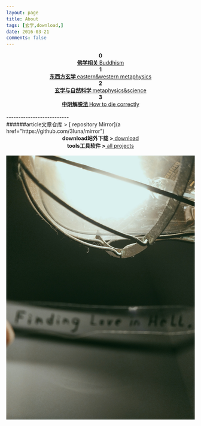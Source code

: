 ```yaml
---
layout: page
title: About
tags: [玄学,download,]
date: 2016-03-21
comments: false
---  
```

<center><a href="https://3luna.github.io/luna0/"><b> </b></a></center>
<center><b>0</b></center>
<center><a href="luna0/"><b>佛学相关 </b> Buddhism</a></center>
<center><b>1</b></center>
<center><a href="luna1/"><b>东西方玄学 </b> eastern&western metaphysics</a></center>
<center><b>2</b></center>
<center><a href="luna2/"><b>玄学与自然科学 </b> metaphysics&science</a></center>
<center><b>3</b></center>
<center><a href="luna3/"><b>中阴解脱法 </b> How to die correctly</a></center>
<br />
--------------------------
<br />
######article文章仓库 > [ repository Mirror](a href="https://github.com/3luna/mirror")
<center><b>download站外下载 ></b><a href="/posts/"> download</a></center>
<center><b>tools工具软件 ></b><a href="/projects/"> all projects</a></center>
<br />
<center><img src="/assets/img/023246.jpg"></center>

